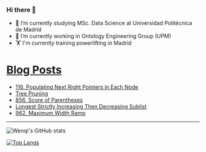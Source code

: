 ### Hi there 👋

- 🌱 I’m currently studying MSc. Data Science at Universidad Politécnica de Madrid
- 🔭 I’m currently working in Ontology Engineering Group (UPM) 
- 🏋️ I'm currently training powerlifting in Madrid

# [Blog Posts](https://www.dev.to/jiangwenqi)
<!-- BLOG-POST-LIST:START -->
- [116. Populating Next Right Pointers in Each Node](https://dev.to/jiangwenqi/116-populating-next-right-pointers-in-each-node-214n)
- [Tree Pruning](https://dev.to/jiangwenqi/tree-pruning-3525)
- [856. Score of Parentheses](https://dev.to/jiangwenqi/856-score-of-parentheses-pke)
- [Longest Strictly Increasing Then Decreasing Sublist](https://dev.to/jiangwenqi/longest-strictly-increasing-then-decreasing-sublist-3c73)
- [962. Maximum Width Ramp](https://dev.to/jiangwenqi/962-maximum-width-ramp-32ja)
<!-- BLOG-POST-LIST:END -->


---

![Wenqi's GitHub stats](https://github-readme-stats.vercel.app/api?username=jiangwenqi&show_icons=true&count_private=true)

[![Top Langs](https://github-readme-stats.vercel.app/api/top-langs/?username=jiangwenqi&layout=compact)](https://github.com/jiangwenqi/github-readme-stats)
